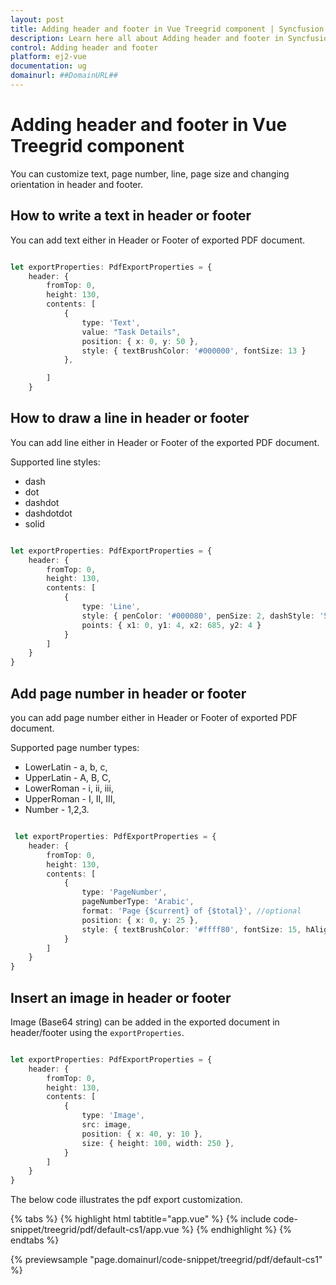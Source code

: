```yaml
---
layout: post
title: Adding header and footer in Vue Treegrid component | Syncfusion
description: Learn here all about Adding header and footer in Syncfusion Vue Treegrid component of Syncfusion Essential JS 2 and more.
control: Adding header and footer 
platform: ej2-vue
documentation: ug
domainurl: ##DomainURL##
---
```


# Adding header and footer in Vue Treegrid component

You can customize text, page number, line, page size and changing orientation in header and footer.

## How to write a text in header or footer

You can add text either in Header or Footer of exported PDF document.

```ts

let exportProperties: PdfExportProperties = {
    header: {
        fromTop: 0,
        height: 130,
        contents: [
            {
                type: 'Text',
                value: "Task Details",
                position: { x: 0, y: 50 },
                style: { textBrushColor: '#000000', fontSize: 13 }
            },

        ]
    }

```

## How to draw a line in header or footer

You can add line either in Header or Footer of the exported PDF document.

Supported line styles:

* dash
* dot
* dashdot
* dashdotdot
* solid

```ts

let exportProperties: PdfExportProperties = {
    header: {
        fromTop: 0,
        height: 130,
        contents: [
            {
                type: 'Line',
                style: { penColor: '#000080', penSize: 2, dashStyle: 'Solid' },
                points: { x1: 0, y1: 4, x2: 685, y2: 4 }
            }
        ]
    }
}

```

## Add page number in header or footer

you can add page number either in Header or Footer of exported PDF document.

Supported page number types:

* LowerLatin - a, b, c,
* UpperLatin - A, B, C,
* LowerRoman - i, ii, iii,
* UpperRoman - I, II, III,
* Number - 1,2,3.

```ts

 let exportProperties: PdfExportProperties = {
    header: {
        fromTop: 0,
        height: 130,
        contents: [
            {
                type: 'PageNumber',
                pageNumberType: 'Arabic',
                format: 'Page {$current} of {$total}', //optional
                position: { x: 0, y: 25 },
                style: { textBrushColor: '#ffff80', fontSize: 15, hAlign: 'Center' }
            }
        ]
    }
}

```

## Insert an image in header or footer

Image (Base64 string) can be added in the exported document in header/footer using the `exportProperties`.

```ts

let exportProperties: PdfExportProperties = {
    header: {
        fromTop: 0,
        height: 130,
        contents: [
            {
                type: 'Image',
                src: image,
                position: { x: 40, y: 10 },
                size: { height: 100, width: 250 },
            }
        ]
    }
}

```

The below code illustrates the pdf export customization.

{% tabs %}
{% highlight html tabtitle="app.vue" %}
{% include code-snippet/treegrid/pdf/default-cs1/app.vue %}
{% endhighlight %}
{% endtabs %}
        
{% previewsample "page.domainurl/code-snippet/treegrid/pdf/default-cs1" %}